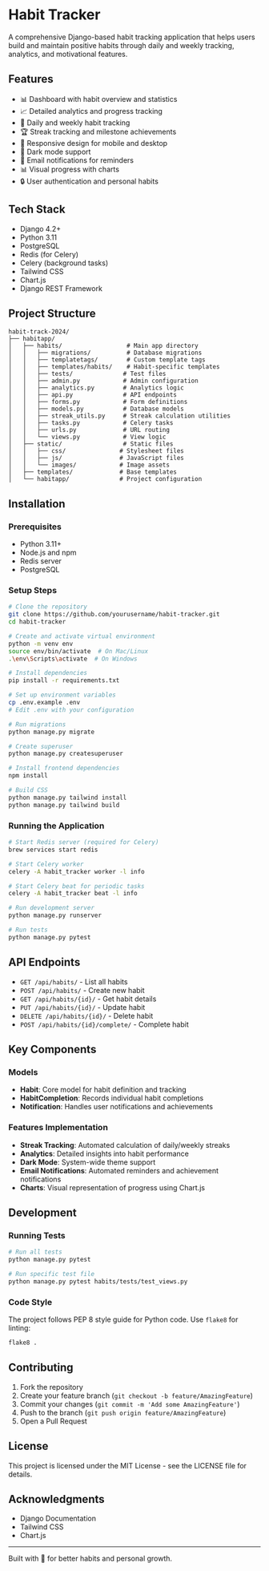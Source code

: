 # Habit Tracker
A comprehensive Django-based habit tracking application that helps users build and maintain positive habits through daily and weekly tracking, analytics, and motivational features.

## Features
- 📊 Dashboard with habit overview and statistics
- 📈 Detailed analytics and progress tracking
- 🎯 Daily and weekly habit tracking
- 🏆 Streak tracking and milestone achievements
- 📱 Responsive design for mobile and desktop
- 🌙 Dark mode support
- 📧 Email notifications for reminders
- 📊 Visual progress with charts
- 🔒 User authentication and personal habits

## Tech Stack
- Django 4.2+
- Python 3.11
- PostgreSQL
- Redis (for Celery)
- Celery (background tasks)
- Tailwind CSS
- Chart.js
- Django REST Framework

## Project Structure
```
habit-track-2024/
├── habitapp/
│   ├── habits/                  # Main app directory
│   │   ├── migrations/          # Database migrations
│   │   ├── templatetags/        # Custom template tags
│   │   ├── templates/habits/    # Habit-specific templates
│   │   ├── tests/              # Test files
│   │   ├── admin.py            # Admin configuration
│   │   ├── analytics.py        # Analytics logic
│   │   ├── api.py              # API endpoints
│   │   ├── forms.py            # Form definitions
│   │   ├── models.py           # Database models
│   │   ├── streak_utils.py     # Streak calculation utilities
│   │   ├── tasks.py            # Celery tasks
│   │   ├── urls.py             # URL routing
│   │   └── views.py            # View logic
│   ├── static/                 # Static files
│   │   ├── css/               # Stylesheet files
│   │   ├── js/                # JavaScript files
│   │   └── images/            # Image assets
│   ├── templates/             # Base templates
│   └── habitapp/              # Project configuration
```

## Installation

### Prerequisites
- Python 3.11+
- Node.js and npm
- Redis server
- PostgreSQL

### Setup Steps
```bash
# Clone the repository
git clone https://github.com/yourusername/habit-tracker.git
cd habit-tracker

# Create and activate virtual environment
python -m venv env
source env/bin/activate  # On Mac/Linux
.\env\Scripts\activate  # On Windows

# Install dependencies
pip install -r requirements.txt

# Set up environment variables
cp .env.example .env
# Edit .env with your configuration

# Run migrations
python manage.py migrate

# Create superuser
python manage.py createsuperuser

# Install frontend dependencies
npm install

# Build CSS
python manage.py tailwind install
python manage.py tailwind build
```

### Running the Application

```bash
# Start Redis server (required for Celery)
brew services start redis

# Start Celery worker
celery -A habit_tracker worker -l info

# Start Celery beat for periodic tasks
celery -A habit_tracker beat -l info

# Run development server
python manage.py runserver

# Run tests
python manage.py pytest
```

## API Endpoints

* `GET /api/habits/` - List all habits
* `POST /api/habits/` - Create new habit
* `GET /api/habits/{id}/` - Get habit details
* `PUT /api/habits/{id}/` - Update habit
* `DELETE /api/habits/{id}/` - Delete habit
* `POST /api/habits/{id}/complete/` - Complete habit

## Key Components

### Models
- **Habit**: Core model for habit definition and tracking
- **HabitCompletion**: Records individual habit completions
- **Notification**: Handles user notifications and achievements

### Features Implementation
- **Streak Tracking**: Automated calculation of daily/weekly streaks
- **Analytics**: Detailed insights into habit performance
- **Dark Mode**: System-wide theme support
- **Email Notifications**: Automated reminders and achievement notifications
- **Charts**: Visual representation of progress using Chart.js

## Development

### Running Tests
```bash
# Run all tests
python manage.py pytest

# Run specific test file
python manage.py pytest habits/tests/test_views.py
```

### Code Style
The project follows PEP 8 style guide for Python code. Use `flake8` for linting:
```bash
flake8 .
```

## Contributing

1. Fork the repository
2. Create your feature branch (`git checkout -b feature/AmazingFeature`)
3. Commit your changes (`git commit -m 'Add some AmazingFeature'`)
4. Push to the branch (`git push origin feature/AmazingFeature`)
5. Open a Pull Request

## License

This project is licensed under the MIT License - see the LICENSE file for details.

## Acknowledgments

* Django Documentation
* Tailwind CSS
* Chart.js

---
Built with 💪 for better habits and personal growth.
